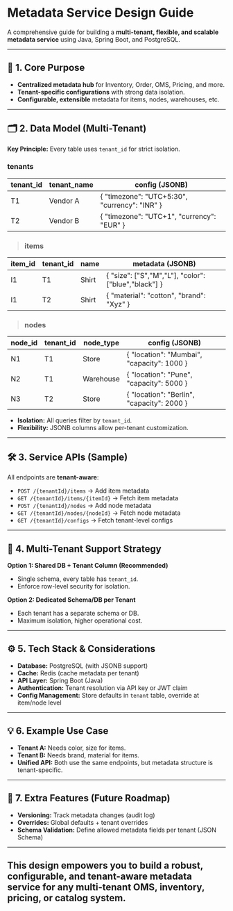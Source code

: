 # Metadata Service Design Guide
A comprehensive guide for building a **multi-tenant, flexible, and scalable metadata service** using Java, Spring Boot, and PostgreSQL.

---
## 🚀 1. Core Purpose
- **Centralized metadata hub** for Inventory, Order, OMS, Pricing, and more.
- **Tenant-specific configurations** with strong data isolation.
- **Configurable, extensible** metadata for items, nodes, warehouses, etc.

---
## 🗂️ 2. Data Model (Multi-Tenant)
**Key Principle:** Every table uses `tenant_id` for strict isolation.
### **tenants**
| tenant\_id | tenant\_name | config (JSONB)                                |
| ---------- | ------------ | --------------------------------------------- |
| T1         | Vendor A     | { "timezone": "UTC+5:30", "currency": "INR" } |
| T2         | Vendor B     | { "timezone": "UTC+1", "currency": "EUR" }    |
> ### **items**
| item\_id | tenant\_id | name  | metadata (JSONB)                                       |
| -------- | ---------- | ----- | ------------------------------------------------------ |
| I1       | T1         | Shirt | { "size": ["S","M","L"], "color": ["blue","black"] }   |
| I1       | T2         | Shirt | { "material": "cotton", "brand": "Xyz" }               |
> ### **nodes**
| node\_id | tenant\_id | node\_type | config (JSONB)                             |
| -------- | ---------- | ---------- | ------------------------------------------ |
| N1       | T1         | Store      | { "location": "Mumbai", "capacity": 1000 } |
| N2       | T1         | Warehouse  | { "location": "Pune", "capacity": 5000 }   |
| N3       | T2         | Store      | { "location": "Berlin", "capacity": 2000 } | 
- **Isolation:** All queries filter by `tenant_id`.
- **Flexibility:** JSONB columns allow per-tenant customization.

---
## 🛠️ 3. Service APIs (Sample)
All endpoints are **tenant-aware**:

- `POST /{tenantId}/items` → Add item metadata
- `GET /{tenantId}/items/{itemId}` → Fetch item metadata
- `POST /{tenantId}/nodes` → Add node metadata
- `GET /{tenantId}/nodes/{nodeId}` → Fetch node metadata
- `GET /{tenantId}/configs` → Fetch tenant-level configs

---
## 🏢 4. Multi-Tenant Support Strategy
**Option 1: Shared DB + Tenant Column (Recommended)**
- Single schema, every table has `tenant_id`.
- Enforce row-level security for isolation.

**Option 2: Dedicated Schema/DB per Tenant**
- Each tenant has a separate schema or DB.
- Maximum isolation, higher operational cost.

---
## ⚙️ 5. Tech Stack & Considerations

- **Database:** PostgreSQL (with JSONB support)
- **Cache:** Redis (cache metadata per tenant)
- **API Layer:** Spring Boot (Java)
- **Authentication:** Tenant resolution via API key or JWT claim
- **Config Management:** Store defaults in `tenant` table, override at item/node level

---
## 💡 6. Example Use Case

- **Tenant A:** Needs color, size for items.
- **Tenant B:** Needs brand, material for items.
- **Unified API:** Both use the same endpoints, but metadata structure is tenant-specific.

---
## 🌟 7. Extra Features (Future Roadmap)

- **Versioning:** Track metadata changes (audit log)
- **Overrides:** Global defaults + tenant overrides
- **Schema Validation:** Define allowed metadata fields per tenant (JSON Schema)

---
This design empowers you to build a robust, configurable, and tenant-aware metadata service for any multi-tenant OMS, inventory, pricing, or catalog system.
---

